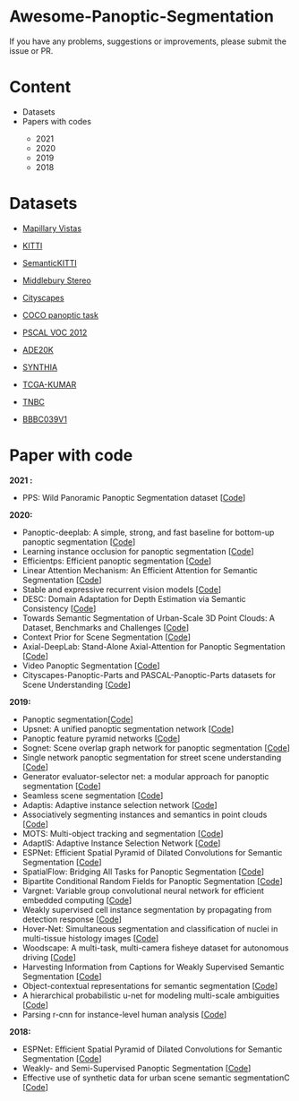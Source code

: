# Awesome-Panoptic-Segmentation
If you have any problems, suggestions or improvements, please submit the issue or PR.

<h1>Content</h1>

<ul>
  <li>Datasets</li>
  <li>Papers with codes</li>
  <ul>
    <li>2021</li>
    <li>2020</li>
    <li>2019</li>
    <li>2018</li>
  </ul>
</ul>

<h1>Datasets</h1>


<ul>
 
<li><p><a href="https://www.mapillary.com/dataset/vistas">Mapillary Vistas</a></p></li>
<li><p><a href="http://www.cvlibs.net/datasets/kitti/">KITTI</a></p></li>
<li><p><a href="http://www.semantic-kitti.org">SemanticKITTI</a></p></li>
<li><p><a href="http://vision.middlebury.edu/stereo/data/">Middlebury Stereo</a></p></li>
<li><p><a href="https://www.cityscapes-dataset.com/">Cityscapes</a></p></li>
<li><p><a href="https://cocodataset.org/#panoptic-2018">COCO panoptic task</a></p></li>
<li><p><a href="http://host.robots.ox.ac.uk/pascal/VOC/">PSCAL VOC 2012</a></p></li>
<li><p><a href="http://groups.csail.mit.edu/vision/datasets/ADE20K/">ADE20K</a></p></li>
<li><p><a href="https://synthia-dataset.net">SYNTHIA</a></p></li>
<li><p><a href="https://ieeexplore.ieee.org/document/7872382">TCGA-KUMAR</a></p></li>
<li><p><a href="https://pubmed.ncbi.nlm.nih.gov/30716022/">TNBC</a></p></li>
<li><p><a href="https://data.broadinstitute.org/bbbc/BBBC039/">BBBC039V1</a></p></li>
</ul>


<h1>Paper with code</h1>

<b>2021 :</b>
<ul>
  <li>PPS: Wild Panoramic Panoptic Segmentation dataset [<a href="https://github.com/alexanderjaus/PPS" rel="nofollow">Code</a>]</li>
</ul>

<b>2020:</b>
<ul>
  <li>Panoptic-deeplab: A simple, strong, and fast baseline for bottom-up panoptic segmentation [<a href="https://github.com/bowenc0221/panoptic-deeplab?utm_source=catalyzex.com" rel="nofollow">Code</a>]</li>
  
  <li>Learning instance occlusion for panoptic segmentation [<a href="https://github.com/jlazarow/learning_instance_occlusion?utm_source=catalyzex.com" rel="nofollow">Code</a>]</li>

  <li>Efficientps: Efficient panoptic segmentation [<a href="https://github.com/DeepSceneSeg/EfficientPS?utm_source=catalyzex.com" rel="nofollow">Code</a>]</li>
  
  <li>Linear Attention Mechanism: An Efficient Attention for Semantic Segmentation
 [<a href="https://github.com/lironui/Linear-Attention-Mechanism?utm_source=catalyzex.com
" rel="nofollow">Code</a>]</li>
  <li>Stable and expressive recurrent vision models [<a href="https://github.com/c-rbp?utm_source=catalyzex.com" rel="nofollow">Code</a>]</li>
  
  <li>DESC: Domain Adaptation for Depth Estimation via Semantic Consistency [<a href="https://github.com/alopezgit/DESC?utm_source=catalyzex.com" rel="nofollow">Code</a>]</li>
  
  <li>Towards Semantic Segmentation of Urban-Scale 3D Point Clouds: A Dataset, Benchmarks and Challenges [<a href="https://github.com/QingyongHu/SensatUrban?utm_source=catalyzex.com" rel="nofollow">Code</a>]</li>
  
  <li>Context Prior for Scene Segmentation [<a href="https://github.com/DengPingFan/CODToolbox?utm_source=catalyzex.com" rel="nofollow">Code</a>]</li>
  
  <li>Axial-DeepLab: Stand-Alone Axial-Attention for Panoptic Segmentation [<a href="https://github.com/csrhddlam/axial-deeplab" rel="nofollow">Code</a>]</li>
  <li>Video Panoptic Segmentation [<a href="https://github.com/mcahny/vps?utm_source=catalyzex.com" rel="nofollow">Code</a>]</li>
  
  <li>Cityscapes-Panoptic-Parts and PASCAL-Panoptic-Parts datasets for Scene Understanding [<a href="https://github.com/tue-mps/panoptic_parts?utm_source=catalyzex.com" rel="nofollow">Code</a>]</li>

</ul>

<b>2019:</b>

<ul>
  <li>Panoptic segmentation[<a href="https://github.com/kdethoor/panoptictorch?utm_source=catalyzex.com" rel="nofollow">Code</a>]</li>
  
  <li>Upsnet: A unified panoptic segmentation network [<a href="https://github.com/uber-research/UPSNet?utm_source=catalyzex.com" rel="nofollow">Code</a>]</li>
  
  <li>Panoptic feature pyramid networks [<a href="https://github.com/facebookresearch/detectron2?utm_source=catalyzex.com
" rel="nofollow">Code</a>]</li>
  
  <li>Sognet: Scene overlap graph network for panoptic segmentation [<a href="https://github.com/LaoYang1994/SOGNet?utm_source=catalyzex.com" rel="nofollow">Code</a>]</li>
  
  <li>Single network panoptic segmentation for street scene understanding [<a href="https://github.com/DdeGeus/single-network-panoptic-segmentation?utm_source=catalyzex.com" rel="nofollow">Code</a>]</li>
  
  <li>Generator evaluator-selector net: a modular approach for panoptic segmentation [<a href="https://github.com/sagieppel/Generator-evaluator-selector-net-a-modular-approach-for-panoptic-segmentation?utm_source=catalyzex.com" rel="nofollow">Code</a>]</li>
  
  <li>Seamless scene segmentation [<a href="https://github.com/mapillary/seamseg?utm_source=catalyzex.com" rel="nofollow">Code</a>]</li>
  
  <li>Adaptis: Adaptive instance selection network [<a href="https://github.com/saic-vul/adaptis?utm_source=catalyzex.com" rel="nofollow">Code</a>]</li>
  
  <li>Associatively segmenting instances and semantics in point clouds [<a href="https://github.com/WXinlong/ASIS?utm_source=catalyzex.com" rel="nofollow">Code</a>]</li>
  
  <li>MOTS: Multi-object tracking and segmentation [<a href="https://github.com/VisualComputingInstitute/TrackR-CNN?utm_source=catalyzex.com" rel="nofollow">Code</a>]</li>
    
  <li>AdaptIS: Adaptive Instance Selection Network [<a href="https://github.com/saic-vul/adaptis" rel="nofollow">Code</a>]</li>
  
  <li>ESPNet: Efficient Spatial Pyramid of Dilated Convolutions for Semantic Segmentation [<a href="https://github.com/sacmehta/ESPNet" rel="nofollow">Code</a>]</li>
  
  <li>SpatialFlow: Bridging All Tasks for Panoptic Segmentation [<a href="https://github.com/chensnathan/SpatialFlow" rel="nofollow">Code</a>]</li>
  
  <li>Bipartite Conditional Random Fields for Panoptic Segmentation [<a href="https://github.com/sahan-liyanaarachchi/bcrf-detectron" rel="nofollow">Code</a>]</li>
  
  <li>Vargnet: Variable group convolutional neural network for efficient embedded computing [<a href="https://www.catalyzex.com/redirect?url=https://github.com/zma-c-137/VarGFaceNet" rel="nofollow">Code</a>]</li>
  
  <li>Weakly supervised cell instance segmentation by propagating from detection response [<a href="https://www.catalyzex.com/redirect?url=https://github.com/naivete5656/WSISPDR" rel="nofollow">Code</a>]</li>
  
  <li>Hover-Net: Simultaneous segmentation and classification of nuclei in multi-tissue histology images [<a href="https://www.catalyzex.com/redirect?url=https://github.com/vqdang/xy_net" rel="nofollow">Code</a>]</li>
  
  <li>Woodscape: A multi-task, multi-camera fisheye dataset for autonomous driving [<a href="https://www.catalyzex.com/redirect?url=https://github.com/valeoai/WoodScape" rel="nofollow">Code</a>]</li>
  
  <li>Harvesting Information from Captions for Weakly Supervised Semantic Segmentation [<a href="https://www.catalyzex.com/redirect?url=https://github.com/kevinlee9/Semantic-Segmentation" rel="nofollow">Code</a>]</li>
  
  <li>Object-contextual representations for semantic segmentation [<a href="https://www.catalyzex.com/redirect?url=https://github.com/openseg-group/openseg.pytorch" rel="nofollow">Code</a>]</li>
  
  <li>A hierarchical probabilistic u-net for modeling multi-scale ambiguities [<a href="https://www.catalyzex.com/redirect?url=https://github.com/cbailes/awesome-ai-cancer" rel="nofollow">Code</a>]</li>
  
  <li>Parsing r-cnn for instance-level human analysis [<a href="https://www.catalyzex.com/redirect?url=https://github.com/soeaver/Parsing-R-CNN
" rel="nofollow">Code</a>]</li>
  

</ul>

<b>2018:</b>

<ul>
  <li>ESPNet: Efficient Spatial Pyramid of Dilated Convolutions for Semantic Segmentation [<a href="https://github.com/sacmehta/ESPNet/" rel="nofollow">Code</a>]</li>
  <li>Weakly- and Semi-Supervised Panoptic Segmentation [<a href="https://github.com/qizhuli/Weakly-Supervised-Panoptic-Segmentation" rel="nofollow">Code</a>]</li>
  <li>Effective use of synthetic data for urban scene semantic segmentationC [<a href="https://www.catalyzex.com/redirect?url=https://github.com/fatemehSLH/VEIS" rel="nofollow">Code</a>]</li>
</ul>





